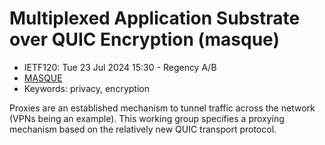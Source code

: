 # Multiplexed Application Substrate over QUIC Encryption (masque)
* <IETFschedule>IETF120: Tue 23 Jul 2024 15:30 - Regency A/B</IETFschedule>
* [MASQUE](https://datatracker.ietf.org/group/masque/about/)
* Keywords: privacy, encryption


Proxies are an established mechanism to tunnel traffic across the network (VPNs being an example). This working group specifies a proxying mechanism based on the relatively new QUIC transport protocol.  
